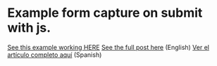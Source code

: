 # Example form capture on submit with js.

[See this example working HERE](https://frontid.github.io/example-js-screeenshot-form/)
[See the full post here](https://front.id/) (English)
[Ver el artículo completo aquí](https://front.id/) (Spanish)


